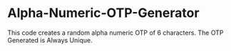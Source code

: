 # Alpha-Numeric-OTP-Generator
This code creates a random alpha numeric OTP of 6 characters. The OTP Generated is Always Unique.
